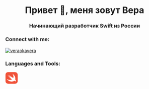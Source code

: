 <h1 align="center">Привет 👋, меня зовут Вера</h1>
<h3 align="center">Начинающий разработчик Swift из России</h3>

<h3 align="left">Connect with me:</h3>
<p align="left">
<a href="https://instagram.com/veraokavera" target="blank"><img align="center" src="https://raw.githubusercontent.com/rahuldkjain/github-profile-readme-generator/master/src/images/icons/Social/instagram.svg" alt="veraokavera" height="30" width="40" /></a>
</p>

<h3 align="left">Languages and Tools:</h3>
<p align="left"> <a href="https://developer.apple.com/swift/" target="_blank"> <img src="https://raw.githubusercontent.com/devicons/devicon/master/icons/swift/swift-original.svg" alt="swift" width="40" height="40"/> </a> </p>

